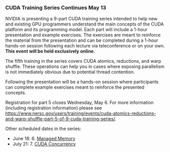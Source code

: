 ### CUDA Training Series Continues May 13

NVIDIA is presenting a 9-part CUDA training series intended to help new and 
existing GPU programmers understand the main concepts of the CUDA platform and 
its programming model. Each part will include a 1-hour presentation and example 
exercises. The exercises are meant to reinforce the material from the 
presentation and can be completed during a 1-hour hands-on session following 
each lecture via teleconference or on your own. **This event will be held 
exclusively online.**

The fifth training in the series covers CUDA atomics, reductions, and warp 
shuffle. These operations can help you in cases where exposing parallelism is
not immediately obvious due to potential thread contention.

Following the presentation will be a hands-on session where participants can 
complete example exercises meant to reinforce the presented concepts.

Registration for part 5 closes Wednesday, May 6. For more information (including
registration information) please see 
<https://www.nersc.gov/users/training/events/cuda-atomics-reductions-and-warp-shuffle-part-5-of-9-cuda-training-series/>.

Other scheduled dates in the series:
- June 18: 6. [Managed Memory](https://www.nersc.gov/users/training/events/managed-memory-part-6-of-9-cuda-training-series-june-18-2020/)
- July 21: 7. [CUDA Concurrency](https://www.nersc.gov/users/training/events/cuda-concurrency-part-7-of-9-cuda-training-series-july-21-2020/)
